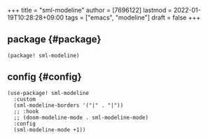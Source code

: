 +++
title = "sml-modeline"
author = [7696122]
lastmod = 2022-01-19T10:28:28+09:00
tags = ["emacs", "modeline"]
draft = false
+++

## package {#package}

```elisp
(package! sml-modeline)
```


## config {#config}

```elisp
(use-package! sml-modeline
  :custom
  (sml-modeline-borders '("|" . "|"))
  ;; :hook
  ;; (doom-modeline-mode . sml-modeline-mode)
  :config
  (sml-modeline-mode +1))
```
